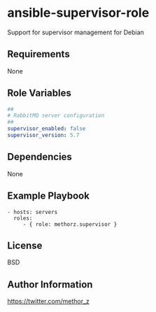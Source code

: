 ansible-supervisor-role
=========

Support for supervisor management for Debian

Requirements
------------

None

Role Variables
--------------
```YAML
##
# RabbitMQ server configuration
##
supervisor_enabled: false
supervisor_version: 5.7


```
Dependencies
------------

None

Example Playbook
----------------

    - hosts: servers
      roles:
         - { role: methorz.supervisor }

License
-------

BSD

Author Information
------------------

https://twitter.com/methor_z
